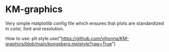 # KM-graphics
Very simple matplotlib config file which ensures that plots are standardized in color, font and resolution. 

How to use:
plt.style.use("https://github.com/vihonna/KM-graphics/blob/main/kongsberg.mplstyle?raw=True")
